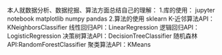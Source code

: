 本人就数据分析、数据挖掘、算法方面总结自己的理解：
1.库的使用：
  jupyter notebook
  matplotlib 
  numpy 
  pandas
2.算法的使用
  sklearn
  K-近邻算法API：KNeighborsClassifier
  线性回归API：LinearRegression
  逻辑回归API：LogisticRegression
  决策树算法API：DecisionTreeClassifier
  随机森林API:RandomForestClassifier
  聚类算法API：KMeans
  


